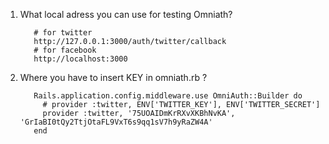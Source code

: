 1. What local adress you can use for testing Omniath?
          
          # for twitter
          http://127.0.0.1:3000/auth/twitter/callback
          # for facebook
          http://localhost:3000
2. Where you have to insert KEY in omniath.rb ?
          
          Rails.application.config.middleware.use OmniAuth::Builder do
            # provider :twitter, ENV['TWITTER_KEY'], ENV['TWITTER_SECRET']
            provider :twitter, '75UOAIDmKrRXvXKBhNvKA', 'GrIaBI0tQy2TtjOtaFL9VxT6s9qq1sV7h9yRaZW4A'
          end
